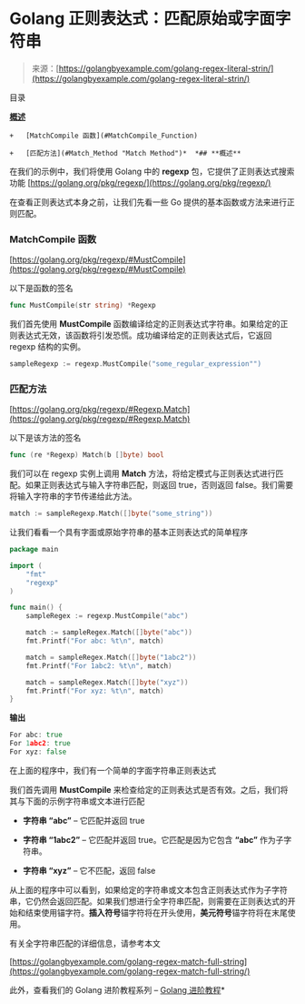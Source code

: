 <!--yml

类别：未分类

日期：2024-10-13 06:37:18

-->

# Golang 正则表达式：匹配原始或字面字符串

> 来源：[https://golangbyexample.com/golang-regex-literal-strin/](https://golangbyexample.com/golang-regex-literal-strin/)

目录

**[概述](#Overview "Overview")**

    +   [MatchCompile 函数](#MatchCompile_Function)

    +   [匹配方法](#Match_Method "Match Method")*  *## **概述**

在我们的示例中，我们将使用 Golang 中的 **regexp** 包，它提供了正则表达式搜索功能 [https://golang.org/pkg/regexp/](https://golang.org/pkg/regexp/)

在查看正则表达式本身之前，让我们先看一些 Go 提供的基本函数或方法来进行正则匹配。

### **MatchCompile 函数**

[https://golang.org/pkg/regexp/#MustCompile](https://golang.org/pkg/regexp/#MustCompile)

以下是函数的签名

```go
func MustCompile(str string) *Regexp
```

我们首先使用 **MustCompile** 函数编译给定的正则表达式字符串。如果给定的正则表达式无效，该函数将引发恐慌。成功编译给定的正则表达式后，它返回 regexp 结构的实例。

```go
sampleRegexp := regexp.MustCompile("some_regular_expression"")
```

### **匹配方法**

[https://golang.org/pkg/regexp/#Regexp.Match](https://golang.org/pkg/regexp/#Regexp.Match)

以下是该方法的签名

```go
func (re *Regexp) Match(b []byte) bool
```

我们可以在 regexp 实例上调用 **Match** 方法，将给定模式与正则表达式进行匹配。如果正则表达式与输入字符串匹配，则返回 true，否则返回 false。我们需要将输入字符串的字节传递给此方法。

```go
match := sampleRegexp.Match([]byte("some_string"))
```

让我们看看一个具有字面或原始字符串的基本正则表达式的简单程序

```go
package main

import (
	"fmt"
	"regexp"
)

func main() {
	sampleRegex := regexp.MustCompile("abc")

	match := sampleRegex.Match([]byte("abc"))
	fmt.Printf("For abc: %t\n", match)

	match = sampleRegex.Match([]byte("1abc2"))
	fmt.Printf("For 1abc2: %t\n", match)

	match = sampleRegex.Match([]byte("xyz"))
	fmt.Printf("For xyz: %t\n", match)
}
```

**输出**

```go
For abc: true
For 1abc2: true
For xyz: false
```

在上面的程序中，我们有一个简单的字面字符串正则表达式

我们首先调用 **MustCompile** 来检查给定的正则表达式是否有效。之后，我们将其与下面的示例字符串或文本进行匹配

+   **字符串 “abc”** – 它匹配并返回 true

+   **字符串 “1abc2”** – 它匹配并返回 true。它匹配是因为它包含 **“abc”** 作为子字符串。

+   **字符串 “xyz”** – 它不匹配，返回 false

从上面的程序中可以看到，如果给定的字符串或文本包含正则表达式作为子字符串，它仍然会返回匹配。如果我们想进行全字符串匹配，则需要在正则表达式的开始和结束使用锚字符。**插入符号**锚字符将在开头使用，**美元符号**锚字符将在末尾使用。

有关全字符串匹配的详细信息，请参考本文

[https://golangbyexample.com/golang-regex-match-full-string](https://golangbyexample.com/golang-regex-match-full-string/)

此外，查看我们的 Golang 进阶教程系列 – [Golang 进阶教程](https://golangbyexample.com/golang-comprehensive-tutorial/)*
